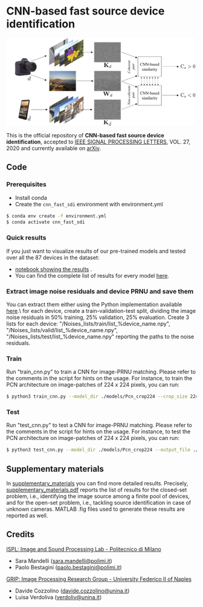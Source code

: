 # CNN-based fast source device identification
<img src="assets/cnn_training.png" width="500">

This is the official repository of **CNN-based fast source device identification**,
accepted to [IEEE SIGNAL PROCESSING LETTERS](https://ieeexplore.ieee.org/xpl/RecentIssue.jsp?punumber=97), VOL. 27, 2020 and currently available on [arXiv](https://arxiv.org/pdf/2001.11847.pdf).


## Code

### Prerequisites

- Install conda
- Create the `cnn_fast_sdi` environment with environment.yml
```bash
$ conda env create -f environment.yml
$ conda activate cnn_fast_sdi
```
### Quick results
If you just want to visualize results of our pre-trained models and tested over all the 87 devices in the dataset:
- [notebook showing the results](show_results.ipymb) .
- You can find the complete list of results for every model [here](outputs/).

### Extract image noise residuals and device PRNU and save them 
You can extract them either using the Python implementation available [here](https://github.com/polimi-ispl/prnu-python).\\
for each device, create a train-validation-test split, dividing the image noise residuals in 50% training, 25% validation, 25% evaluation.
Create 3 lists for each device: "/Noises_lists/train/list_%device_name.npy", "/Noises_lists/valid/list_%device_name.npy", "/Noises_lists/test/list_%device_name.npy" reporting the paths to the noise residuals.

### Train

Run "train_cnn.py" to train a CNN for image-PRNU matching. 
Please refer to the comments in the script for hints on the usage.
For instance, to train the PCN architecture on image-patches of 224 x 224 pixels, you can run:

```bash
$ python3 train_cnn.py --model_dir ./models/Pcn_crop224 --crop_size 224 --base_network Pcn
```

### Test

Run "test_cnn.py" to test a CNN for image-PRNU matching. 
Please refer to the comments in the script for hints on the usage.
For instance, to test the PCN architecture on image-patches of 224 x 224 pixels, you can run:

```bash
$ python3 test_cnn.py --model_dir ./models/Pcn_crop224 --output_file ./outputs/Pcn_crop224_test.npz--crop_size 224 --base_network Pcn
```
## Supplementary materials
In [supplementary_materials](supplementary_materials) you can find more detailed results. Precisely, [supplementary_materials.pdf](supplementary_materials/supplementary_materials.pdf) reports the list of results for the closed-set problem, i.e., identifying the image source among a finite pool of devices, and for the open-set problem, i.e., tackling source identification in case of unknown cameras. MATLAB .fig files used to generate these results are reported as well.

## Credits
[ISPL: Image and Sound Processing Lab - Politecnico di Milano](http://ispl.deib.polimi.it/)
- Sara Mandelli (sara.mandelli@polimi.it)
- Paolo Bestagini (paolo.bestagini@polimi.it) 

[GRIP: Image Processing Research Group - University Federico II of Naples](http://www.grip.unina.it/)
- Davide Cozzolino (davide.cozzolino@unina.it)
- Luisa Verdoliva (verdoliv@unina.it)
